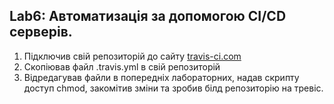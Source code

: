 ## Lab6: Автоматизація за допомогою CI/CD серверів.

1. Пiдключив свiй репозиторiй до сайту [travis-ci.com](https://travis-ci.com/Bloodkey/devlabs)
2. Скопiював файл .travis.yml в свiй репозиторiй
3. Вiдредагував файли в попереднiх лабораторних, надав скрипту доступ chmod, закомiтив змiни та зробив бiлд репозиторiю на тревiс.

